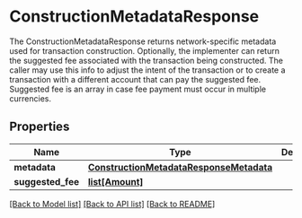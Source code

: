 # ConstructionMetadataResponse

The ConstructionMetadataResponse returns network-specific metadata used for transaction construction. Optionally, the implementer can return the suggested fee associated with the transaction being constructed. The caller may use this info to adjust the intent of the transaction or to create a transaction with a different account that can pay the suggested fee. Suggested fee is an array in case fee payment must occur in multiple currencies.
## Properties
Name | Type | Description | Notes
------------ | ------------- | ------------- | -------------
**metadata** | [**ConstructionMetadataResponseMetadata**](ConstructionMetadataResponseMetadata.md) |  | 
**suggested_fee** | [**list[Amount]**](Amount.md) |  | [optional] 

[[Back to Model list]](../README.md#documentation-for-models) [[Back to API list]](../README.md#documentation-for-api-endpoints) [[Back to README]](../README.md)


